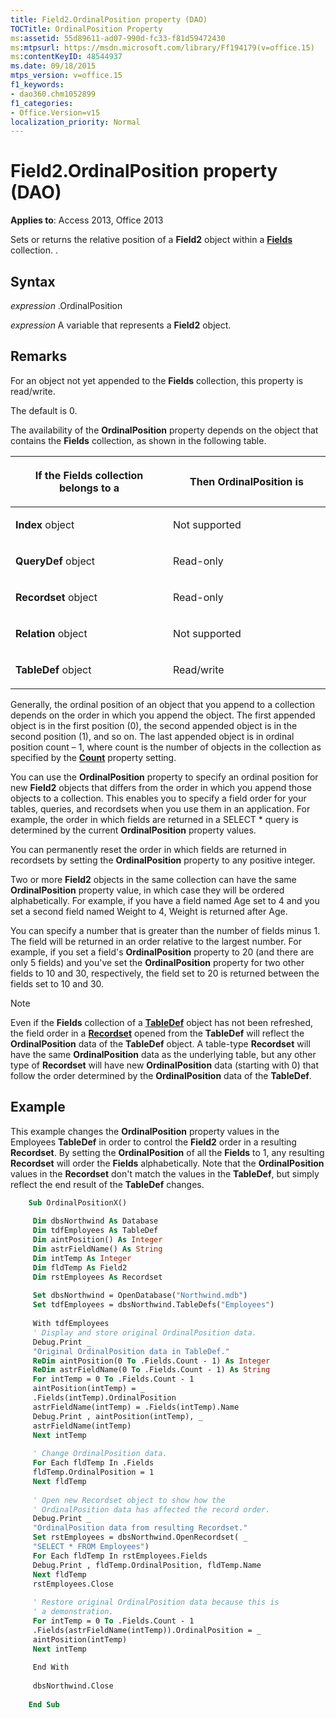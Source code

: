 ```yaml
---
title: Field2.OrdinalPosition property (DAO)
TOCTitle: OrdinalPosition Property
ms:assetid: 55d89611-ad07-990d-fc33-f81d59472430
ms:mtpsurl: https://msdn.microsoft.com/library/Ff194179(v=office.15)
ms:contentKeyID: 48544937
ms.date: 09/18/2015
mtps_version: v=office.15
f1_keywords:
- dao360.chm1052899
f1_categories:
- Office.Version=v15
localization_priority: Normal
---
```


# Field2.OrdinalPosition property (DAO)


**Applies to**: Access 2013, Office 2013


Sets or returns the relative position of a **Field2** object within a **[Fields](fields-collection-dao.md)** collection. .

## Syntax

*expression* .OrdinalPosition

*expression* A variable that represents a **Field2** object.

## Remarks

For an object not yet appended to the **Fields** collection, this property is read/write.

The default is 0.

The availability of the **OrdinalPosition** property depends on the object that contains the **Fields** collection, as shown in the following table.

<table>
<colgroup>
<col style="width: 50%" />
<col style="width: 50%" />
</colgroup>
<thead>
<tr class="header">
<th><p>If the Fields collection belongs to a</p></th>
<th><p>Then OrdinalPosition is</p></th>
</tr>
</thead>
<tbody>
<tr class="odd">
<td><p><strong>Index</strong> object</p></td>
<td><p>Not supported</p></td>
</tr>
<tr class="even">
<td><p><strong>QueryDef</strong> object</p></td>
<td><p>Read-only</p></td>
</tr>
<tr class="odd">
<td><p><strong>Recordset</strong> object</p></td>
<td><p>Read-only</p></td>
</tr>
<tr class="even">
<td><p><strong>Relation</strong> object</p></td>
<td><p>Not supported</p></td>
</tr>
<tr class="odd">
<td><p><strong>TableDef</strong> object</p></td>
<td><p>Read/write</p></td>
</tr>
</tbody>
</table>


Generally, the ordinal position of an object that you append to a collection depends on the order in which you append the object. The first appended object is in the first position (0), the second appended object is in the second position (1), and so on. The last appended object is in ordinal position count – 1, where count is the number of objects in the collection as specified by the **[Count](containers-count-property-dao.md)** property setting.

You can use the **OrdinalPosition** property to specify an ordinal position for new **Field2** objects that differs from the order in which you append those objects to a collection. This enables you to specify a field order for your tables, queries, and recordsets when you use them in an application. For example, the order in which fields are returned in a SELECT \* query is determined by the current **OrdinalPosition** property values.

You can permanently reset the order in which fields are returned in recordsets by setting the **OrdinalPosition** property to any positive integer.

Two or more **Field2** objects in the same collection can have the same **OrdinalPosition** property value, in which case they will be ordered alphabetically. For example, if you have a field named Age set to 4 and you set a second field named Weight to 4, Weight is returned after Age.

You can specify a number that is greater than the number of fields minus 1. The field will be returned in an order relative to the largest number. For example, if you set a field's **OrdinalPosition** property to 20 (and there are only 5 fields) and you've set the **OrdinalPosition** property for two other fields to 10 and 30, respectively, the field set to 20 is returned between the fields set to 10 and 30.


> [!NOTE]
> Even if the **Fields** collection of a **[TableDef](tabledef-object-dao.md)** object has not been refreshed, the field order in a **[Recordset](recordset-object-dao.md)** opened from the **TableDef** will reflect the **OrdinalPosition** data of the **TableDef** object. A table-type **Recordset** will have the same **OrdinalPosition** data as the underlying table, but any other type of **Recordset** will have new **OrdinalPosition** data (starting with 0) that follow the order determined by the **OrdinalPosition** data of the **TableDef**.



## Example

This example changes the **OrdinalPosition** property values in the Employees **TableDef** in order to control the **Field2** order in a resulting **Recordset**. By setting the **OrdinalPosition** of all the **Fields** to 1, any resulting **Recordset** will order the **Fields** alphabetically. Note that the **OrdinalPosition** values in the **Recordset** don't match the values in the **TableDef**, but simply reflect the end result of the **TableDef** changes.

```vb
    Sub OrdinalPositionX() 
     
     Dim dbsNorthwind As Database 
     Dim tdfEmployees As TableDef 
     Dim aintPosition() As Integer 
     Dim astrFieldName() As String 
     Dim intTemp As Integer 
     Dim fldTemp As Field2 
     Dim rstEmployees As Recordset 
     
     Set dbsNorthwind = OpenDatabase("Northwind.mdb") 
     Set tdfEmployees = dbsNorthwind.TableDefs("Employees") 
     
     With tdfEmployees 
     ' Display and store original OrdinalPosition data. 
     Debug.Print _ 
     "Original OrdinalPosition data in TableDef." 
     ReDim aintPosition(0 To .Fields.Count - 1) As Integer 
     ReDim astrFieldName(0 To .Fields.Count - 1) As String 
     For intTemp = 0 To .Fields.Count - 1 
     aintPosition(intTemp) = _ 
     .Fields(intTemp).OrdinalPosition 
     astrFieldName(intTemp) = .Fields(intTemp).Name 
     Debug.Print , aintPosition(intTemp), _ 
     astrFieldName(intTemp) 
     Next intTemp 
     
     ' Change OrdinalPosition data. 
     For Each fldTemp In .Fields 
     fldTemp.OrdinalPosition = 1 
     Next fldTemp 
     
     ' Open new Recordset object to show how the 
     ' OrdinalPosition data has affected the record order. 
     Debug.Print _ 
     "OrdinalPosition data from resulting Recordset." 
     Set rstEmployees = dbsNorthwind.OpenRecordset( _ 
     "SELECT * FROM Employees") 
     For Each fldTemp In rstEmployees.Fields 
     Debug.Print , fldTemp.OrdinalPosition, fldTemp.Name 
     Next fldTemp 
     rstEmployees.Close 
     
     ' Restore original OrdinalPosition data because this is 
     ' a demonstration. 
     For intTemp = 0 To .Fields.Count - 1 
     .Fields(astrFieldName(intTemp)).OrdinalPosition = _ 
     aintPosition(intTemp) 
     Next intTemp 
     
     End With 
     
     dbsNorthwind.Close 
     
    End Sub
```
